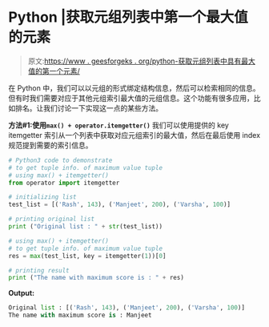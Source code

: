 # Python |获取元组列表中第一个最大值的元素

> 原文:[https://www . geesforgeks . org/python-获取元组列表中具有最大值的第一个元素/](https://www.geeksforgeeks.org/python-get-first-element-with-maximum-value-in-list-of-tuples/)

在 Python 中，我们可以以元组的形式绑定结构信息，然后可以检索相同的信息。但有时我们需要对应于其他元组索引最大值的元组信息。这个功能有很多应用，比如排名。让我们讨论一下实现这一点的某些方法。

**方法#1:使用`max() + operator.itemgetter()`**
我们可以使用提供的 key itemgetter 索引从一个列表中获取对应元组索引的最大值，然后在最后使用 index 规范提到需要的索引信息。

```py
# Python3 code to demonstrate 
# to get tuple info. of maximum value tuple
# using max() + itemgetter()
from operator import itemgetter

# initializing list 
test_list = [('Rash', 143), ('Manjeet', 200), ('Varsha', 100)]

# printing original list 
print ("Original list : " + str(test_list))

# using max() + itemgetter()
# to get tuple info. of maximum value tuple
res = max(test_list, key = itemgetter(1))[0]

# printing result
print ("The name with maximum score is : " + res)
```

**Output:**

```py
Original list : [('Rash', 143), ('Manjeet', 200), ('Varsha', 100)]
The name with maximum score is : Manjeet

```